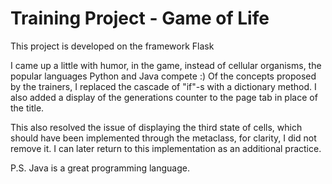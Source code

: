 # Training Project - Game of Life

This project is developed on the framework Flask

I came up a little with humor, in the game, instead of cellular organisms,
the popular languages Python and Java compete :) Of the concepts proposed by
the trainers, I replaced the cascade of "if"-s with a dictionary method.
I also added a display of the generations counter to the page tab in place
of the title.

This also resolved the issue of displaying the third state of cells, which
should have been implemented through the metaclass, for clarity, I did not
remove it. I can later return to this implementation as an additional practice.

P.S. Java is a great programming language.